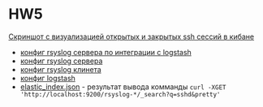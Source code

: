 # HW5

[Скриншот с визуализацией открытых и закрытых ssh сессий в кибане](screen0.png)


* [конфиг rsyslog сервера по интеграции с logstash](01-json-template.conf)
* [конфиг rsyslog сервера](99-output.conf) 
* [конфиг rsyslog клинета](99-client-output.conf)
* [конфиг logstash](logstash.conf)
* [elastic_index.json](elastic_index.json) - результат вывода комманды ```curl -XGET 'http://localhost:9200/rsyslog-*/_search?q=sshd&pretty' ```
```


 




